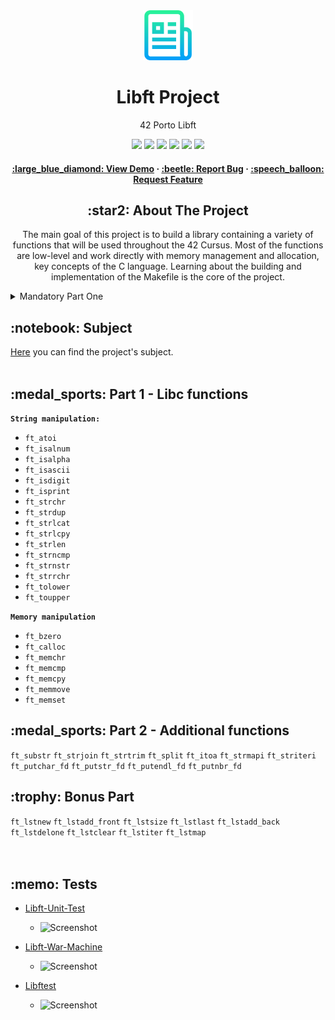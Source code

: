 <div align="center">
  <!-- Logo -->
  <a href="https://github.com/knoxvillie/libft">
  <img src="images/logo.png" alt="Logo" width="80" height="80">
  </a>

  <!-- Project Name -->
  <h1>Libft Project</h1>

  <!-- Short Description -->
  <p>42 Porto Libft</p>

  <!-- Badges -->
  <p>
    <img src="https://img.shields.io/badge/score-125%20%2F%20100-success?style=for-the-badge" />
    <img src="https://img.shields.io/github/repo-size/knoxvillie/libft?style=for-the-badge&logo=github">
    <img src="https://img.shields.io/github/languages/count/knoxvillie/libft?style=for-the-badge&logo=" />
    <img src="https://img.shields.io/github/languages/top/knoxvillie/libft?style=for-the-badge" />
    <img src="https://img.shields.io/github/last-commit/knoxvillie/libft?style=for-the-badge" />
    <img src="https://img.shields.io/badge/NORMINETTE-3.3.51-blue?style=for-the-badge&logo=" />
  </p>

  <!-- Tree -->
<h4>
    <a href="https://github.com/knoxvillie/libft">:large_blue_diamond: View Demo</a>
  <span> · </span>
    <a href="https://github.com/knoxvillie/libft">:beetle: Report Bug</a>
  <span> · </span>
    <a href="https://github.com/knoxvillie/libft">:speech_balloon: Request Feature</a>
</h4>

  <h2>:star2: About The Project</h2>
  <p>
    The main goal of this project is to build a library containing a variety of functions that will be used throughout the 42 Cursus. Most of the functions are low-level and work directly with memory management and allocation, key concepts of the C language. Learning about the building and implementation of the Makefile is the core of the project.
  </p>
</div>

<details>
<summary>Mandatory Part One</summary>
  <ul>
    <li><a href="libft/ft_atoi.c" target="_blank"> funcao atoi</a> <span>Muitas coisas atoi</span></li>
  </ul>
</details>

<h2 align="left">
	 :notebook: Subject
</h2>
<a href="https://github.com/knoxvillie/libft/blob/main/Subject/en.subject.pdf">Here</a> you can find the project's subject.
<br /><br />


<h2 align="left">
	:medal_sports: Part 1 - Libc functions
</h2>

**`String manipulation:`**
* `ft_atoi`
* `ft_isalnum`
* `ft_isalpha`
* `ft_isascii`
* `ft_isdigit`
* `ft_isprint`
* `ft_strchr`
* `ft_strdup`
* `ft_strlcat`
* `ft_strlcpy`
* `ft_strlen`
* `ft_strncmp`
* `ft_strnstr`
* `ft_strrchr`
* `ft_tolower`
* `ft_toupper`

**`Memory manipulation`**
* `ft_bzero`
* `ft_calloc`
* `ft_memchr`
* `ft_memcmp`
* `ft_memcpy`
* `ft_memmove`
* `ft_memset`

<h2 align="left">
	:medal_sports: Part 2 - Additional functions
</h2>

`ft_substr` `ft_strjoin` `ft_strtrim` `ft_split` `ft_itoa` `ft_strmapi` `ft_striteri` `ft_putchar_fd` `ft_putstr_fd` `ft_putendl_fd` `ft_putnbr_fd` <br />

<h2 align="left">
	:trophy: Bonus Part
</h2>

`ft_lstnew` `ft_lstadd_front` `ft_lstsize` `ft_lstlast` `ft_lstadd_back` `ft_lstdelone` `ft_lstclear` `ft_lstiter` `ft_lstmap`  <br />
<br />
<br />

<h2 align="left">
	:memo: Tests
</h2>

- [Libft-Unit-Test](https://github.com/alelievr/libft-unit-test)
  - ![Screenshot](https://imgur.com/a/dscm1ee)

- [Libft-War-Machine](https://github.com/0x050f/libft-war-machine)
  - ![Screenshot](https://imgur.com/a/h6NHu3t)

- [Libftest](https://github.com/jtoty/Libftest)
  - ![Screenshot](https://imgur.com/a/4qEFR8L)

